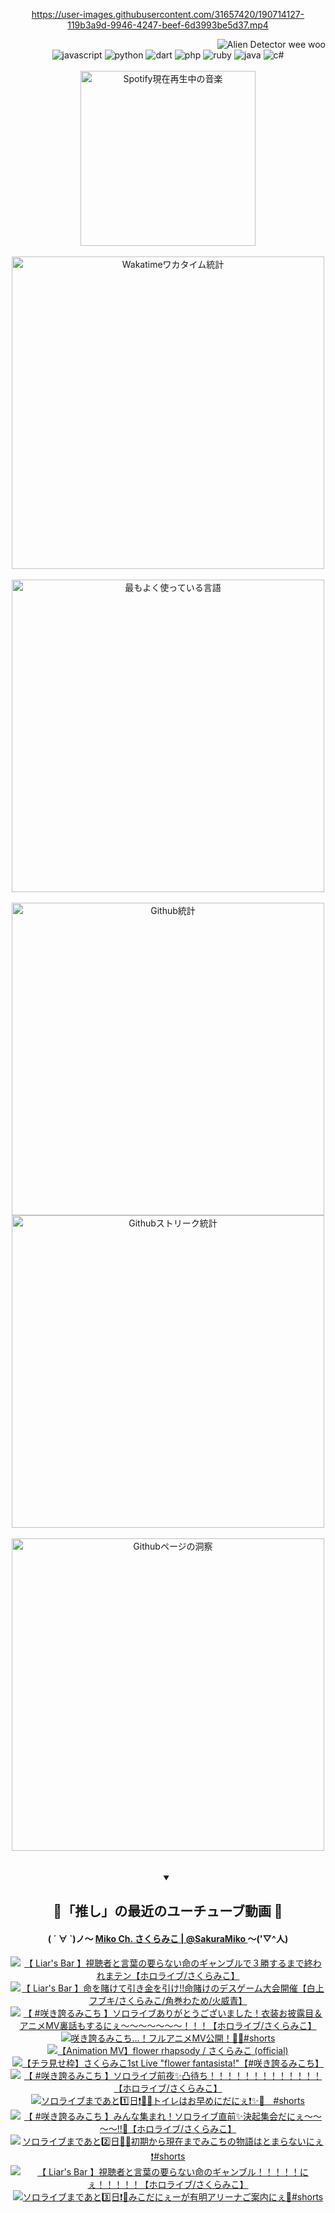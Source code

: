 <!-- START: HERO IMAGE GIF ////////// ////////// ////////// -->
<!-- <img src="@/../assets/img/gaming/ghost-of-tsushima.gif" width="100%"  alt="nellyXinwei's Hero Gif Image"/> -->
<!-- END: HERO IMAGE GIF ////////// ////////// ////////// -->

<div align="center" >  
  
<!-- START:ワンピース 第1015話「ルフィはRED ROCを使う」 -->
<https://user-images.githubusercontent.com/31657420/190714127-119b3a9d-9946-4247-beef-6d3993be5d37.mp4>
<!-- END:ワンピース 第1015話「ルフィはRED ROCを使う」 -->

<!-- START:VISITOR COUNTER -->
<div width="100%" align="right">
<img src="https://komarev.com/ghpvc/?username=nellyXinwei&label=🛸&color=grey&style=for-the-badge&labelcolor=ffffff" alt="Alien Detector wee woo"/>
</div>
<!-- END:VISITOR COUNTER -->

<!-- START: PROGRAMMING LANGUAGES -->
<!-- 色彩 Color Scheme:
#961E3A, #8A0D42, #5A0640, #4F265E, #2B355A, #3E759B, #CC4246,
#BB2649, #AD1052, #700750, #633075, #364270, #4E92C2, #FF5357
Sauce: https://www.webcreatorbox.com/inspiration/pantone-2023
-->

<img src="https://img.shields.io/badge/javascript%20-%23BB2649.svg?&style=for-the-badge&logo=javascript&logoColor=white&labelColor=961E3A" alt="javascript"/>
<img src="https://img.shields.io/badge/python%20-%23AD1052.svg?&style=for-the-badge&logo=python&logoColor=white&labelColor=8A0D42" alt="python" />
<img src="https://img.shields.io/badge/dart%20-%23700750.svg?&style=for-the-badge&logo=dart&logoColor=white&labelColor=5A0640" alt="dart"/>
<img src="https://img.shields.io/badge/php%20-%23633075.svg?&style=for-the-badge&logo=php&logoColor=white&labelColor=4F265E" alt="php"/>
<img src="https://img.shields.io/badge/ruby%20-%23364270.svg?&style=for-the-badge&logo=ruby&logoColor=white&labelColor=2B355A" alt="ruby"/>
<img src="https://img.shields.io/badge/java%20-%234E92C2.svg?&style=for-the-badge&logo=openjdk&logoColor=white&labelColor=3E759B" alt="java"/>
<img src="https://img.shields.io/badge/c%23-%23FF5357.svg?style=for-the-badge&logo=c-sharp&logoColor=white&labelColor=CC4246" alt="c#"/>  
<!-- END: PROGRAMMING LANGUAGES -->

<br>
<br>

<!-- START: MUSIC STATUS -->
  <!-- <a href="https://newojima-gsrs-20220114.vercel.app/api/now-playing?open">
    <img src="https://newojima-gsrs-20220114.vercel.app/api/now-playing" alt="Spotify現在再生中の音楽">
  </a> -->
  <img src="https://newojima-grss-20230114.vercel.app/api/spotify?border_color=transparent" alt="Spotify現在再生中の音楽" width="280px">
<!-- END: MUSIC STATUS -->

<br>
<br>

<!-- START: GITHUB STATUS -->
<!-- 色彩 Color Scheme:  #BB2649, #AD1052, #700750, #633075 -->
<img align="center" src="https://newojima-grs-20230109.vercel.app/api/wakatime?username=njtalba5127&layout=compact&langs_count=10&locale=ja&hide_title=false&title_color=fff&hide_border=true&text_color=fff&bg_color=BB2649,BB2649,633075,633075&hide=other,css,html,bash,xml,git%20config,makefile,properties,yaml,markdown,text,json,jsx" alt="Wakatimeワカタイム統計" width="500px"/>

<br>
<br>

<!-- 色彩 Color Scheme:  #633075, #364270, #4E92C2 -->
  <img align="center" src="https://newojima-grs-20230109.vercel.app/api/top-langs?username=njtalba5127&layout=compact&text_color=fff&icon_color=fff&hide_border=true&&locale=ja&hide_title=false&title_color=fff&include_all_commits=true&card_width=445&langs_count=11&hide=c%23,powershell,shaderlab,hlsl,makefile,jupyter%20notebook,python,html,css,shell,batchfile,less,liquid,hack,scss&bg_color=4F265E,633075,4E92C2" alt="最もよく使っている言語" width="500px"/>

<br>
<br>

<!-- 色彩 Color Scheme:  #4E92C2, #FF5357 -->
  <img align="center" src="https://newojima-grs-20230109.vercel.app/api?username=njtalba5127&rank_icon=github&show_icons=true&&locale=ja&title_color=fff&text_color=fff&icon_color=fff&hide_border=true&hide_title=false&count_private=true&include_all_commits=true&card_width=495&disable_animations=true&bg_color=4E92C2,4E92C2,FF5357" alt="Github統計" width="500px"/>

<br>

<img align="center" src="https://streak-stats.demolab.com?user=njtalba5127&theme=dark&hide_border=true&locale=ja&ring=BB2649&stroke=222222&background=151515&sideLabels=BB2649&currStreakLabel=ffffff&border=BB2649&fire=FF5357&currStreakNum=ffffff&sideNums=FF5357&dates=ffffff" alt="Githubストリーク統計" width="500px"/>

<br>
<br>

  <img align="center" width="500px" src="@/../assets/img/page-insights.svg" alt="Githubページの洞察"/>
  
</div>
<!-- END: GITHUB STATUS -->

<br>
<br>

<div align="center">
<details open>
  <summary>

  </summary>

  <h2 align="center">🌸「推し」の最近のユーチューブ動画 🌸</h2>
  <h4>
  ( ´ ∀ `)ノ～ 
  <a href="https://www.youtube.com/@SakuraMiko">Miko Ch. さくらみこ | @SakuraMiko
  </a>
   ～('▽^人)
  </h4>

  <!-- BEGIN YOUTUBE-CARDS -->
<a href="https://www.youtube.com/watch?v=i6okqJ2-pWk"><img src="https://ytcards.demolab.com/?id=i6okqJ2-pWk&title=%E3%80%90+Liar%27s+Bar+%E3%80%91%E8%A6%96%E8%81%B4%E8%80%85%E3%81%A8%E8%A8%80%E8%91%89%E3%81%AE%E8%A6%81%E3%82%89%E3%81%AA%E3%81%84%E5%91%BD%E3%81%AE%E3%82%AE%E3%83%A3%E3%83%B3%E3%83%96%E3%83%AB%E3%81%A7%EF%BC%93%E5%8B%9D%E3%81%99%E3%82%8B%E3%81%BE%E3%81%A7%E7%B5%82%E3%82%8F%E3%82%8C%E3%81%BE%E3%83%86%E3%83%B3%E3%80%90%E3%83%9B%E3%83%AD%E3%83%A9%E3%82%A4%E3%83%96%2F%E3%81%95%E3%81%8F%E3%82%89%E3%81%BF%E3%81%93%E3%80%91&lang=ja&timestamp=1730370606&background_color=%230d1117&title_color=%23ffffff&stats_color=%23dedede&max_title_lines=1&width=187&border_radius=5&duration=0" alt="【 Liar's Bar 】視聴者と言葉の要らない命のギャンブルで３勝するまで終われまテン【ホロライブ/さくらみこ】" title="【 Liar's Bar 】視聴者と言葉の要らない命のギャンブルで３勝するまで終われまテン【ホロライブ/さくらみこ】"></a>
<a href="https://www.youtube.com/watch?v=-cO1_83cETo"><img src="https://ytcards.demolab.com/?id=-cO1_83cETo&title=%E3%80%90+Liar%27s+Bar+%E3%80%91%E5%91%BD%E3%82%92%E8%B3%AD%E3%81%91%E3%81%A6%E5%BC%95%E3%81%8D%E9%87%91%E3%82%92%E5%BC%95%E3%81%91%E2%80%BC%E5%91%BD%E8%B3%AD%E3%81%91%E3%81%AE%E3%83%87%E3%82%B9%E3%82%B2%E3%83%BC%E3%83%A0%E5%A4%A7%E4%BC%9A%E9%96%8B%E5%82%AC%E3%80%90%E7%99%BD%E4%B8%8A%E3%83%95%E3%83%96%E3%82%AD%2F%E3%81%95%E3%81%8F%E3%82%89%E3%81%BF%E3%81%93%2F%E8%A7%92%E5%B7%BB%E3%82%8F%E3%81%9F%E3%82%81%2F%E7%81%AB%E5%A8%81%E9%9D%92%E3%80%91&lang=ja&timestamp=1730294306&background_color=%230d1117&title_color=%23ffffff&stats_color=%23dedede&max_title_lines=1&width=187&border_radius=5&duration=4189" alt="【 Liar's Bar 】命を賭けて引き金を引け‼命賭けのデスゲーム大会開催【白上フブキ/さくらみこ/角巻わため/火威青】" title="【 Liar's Bar 】命を賭けて引き金を引け‼命賭けのデスゲーム大会開催【白上フブキ/さくらみこ/角巻わため/火威青】"></a>
<a href="https://www.youtube.com/watch?v=96MMOXYNWJ4"><img src="https://ytcards.demolab.com/?id=96MMOXYNWJ4&title=%E3%80%90+%23%E5%92%B2%E3%81%8D%E8%AA%87%E3%82%8B%E3%81%BF%E3%81%93%E3%81%A1+%E3%80%91%E3%82%BD%E3%83%AD%E3%83%A9%E3%82%A4%E3%83%96%E3%81%82%E3%82%8A%E3%81%8C%E3%81%A8%E3%81%86%E3%81%94%E3%81%96%E3%81%84%E3%81%BE%E3%81%97%E3%81%9F%EF%BC%81%E8%A1%A3%E8%A3%85%E3%81%8A%E6%8A%AB%E9%9C%B2%E7%9B%AE%EF%BC%86%E3%82%A2%E3%83%8B%E3%83%A1MV%E8%A3%8F%E8%A9%B1%E3%82%82%E3%81%99%E3%82%8B%E3%81%AB%E3%81%87%EF%BD%9E%EF%BD%9E%EF%BD%9E%EF%BD%9E%EF%BD%9E%EF%BD%9E%EF%BD%9E%EF%BC%81%EF%BC%81%EF%BC%81%E3%80%90%E3%83%9B%E3%83%AD%E3%83%A9%E3%82%A4%E3%83%96%2F%E3%81%95%E3%81%8F%E3%82%89%E3%81%BF%E3%81%93%E3%80%91&lang=ja&timestamp=1730052930&background_color=%230d1117&title_color=%23ffffff&stats_color=%23dedede&max_title_lines=1&width=187&border_radius=5&duration=17731" alt="【 #咲き誇るみこち 】ソロライブありがとうございました！衣装お披露目＆アニメMV裏話もするにぇ～～～～～～～！！！【ホロライブ/さくらみこ】" title="【 #咲き誇るみこち 】ソロライブありがとうございました！衣装お披露目＆アニメMV裏話もするにぇ～～～～～～～！！！【ホロライブ/さくらみこ】"></a>
<a href="https://www.youtube.com/watch?v=bqTEw2ZyvSM"><img src="https://ytcards.demolab.com/?id=bqTEw2ZyvSM&title=%E5%92%B2%E3%81%8D%E8%AA%87%E3%82%8B%E3%81%BF%E3%81%93%E3%81%A1%E2%80%A6%EF%BC%81%E3%83%95%E3%83%AB%E3%82%A2%E3%83%8B%E3%83%A1MV%E5%85%AC%E9%96%8B%EF%BC%81%F0%9F%8C%B8%F0%9F%92%90%23shorts&lang=ja&timestamp=1730030447&background_color=%230d1117&title_color=%23ffffff&stats_color=%23dedede&max_title_lines=1&width=187&border_radius=5&duration=42" alt="咲き誇るみこち…！フルアニメMV公開！🌸💐#shorts" title="咲き誇るみこち…！フルアニメMV公開！🌸💐#shorts"></a>
<a href="https://www.youtube.com/watch?v=BerwUFzdj4U"><img src="https://ytcards.demolab.com/?id=BerwUFzdj4U&title=%E3%80%90Animation+MV%E3%80%91flower+rhapsody+%2F+%E3%81%95%E3%81%8F%E3%82%89%E3%81%BF%E3%81%93+%28official%29&lang=ja&timestamp=1729947608&background_color=%230d1117&title_color=%23ffffff&stats_color=%23dedede&max_title_lines=1&width=187&border_radius=5&duration=265" alt="【Animation MV】flower rhapsody / さくらみこ (official)" title="【Animation MV】flower rhapsody / さくらみこ (official)"></a>
<a href="https://www.youtube.com/watch?v=mVmWmkHltak"><img src="https://ytcards.demolab.com/?id=mVmWmkHltak&title=%E3%80%90%E3%83%81%E3%83%A9%E8%A6%8B%E3%81%9B%E6%9E%A0%E3%80%91%E3%81%95%E3%81%8F%E3%82%89%E3%81%BF%E3%81%931st+Live+%22flower+fantasista%21%22%E3%80%90%23%E5%92%B2%E3%81%8D%E8%AA%87%E3%82%8B%E3%81%BF%E3%81%93%E3%81%A1%E3%80%91&lang=ja&timestamp=1729934809&background_color=%230d1117&title_color=%23ffffff&stats_color=%23dedede&max_title_lines=1&width=187&border_radius=5&duration=3135" alt="【チラ見せ枠】さくらみこ1st Live &quot;flower fantasista!&quot;【#咲き誇るみこち】" title="【チラ見せ枠】さくらみこ1st Live &quot;flower fantasista!&quot;【#咲き誇るみこち】"></a>
<a href="https://www.youtube.com/watch?v=2mIJEmNRh0I"><img src="https://ytcards.demolab.com/?id=2mIJEmNRh0I&title=%E3%80%90+%23%E5%92%B2%E3%81%8D%E8%AA%87%E3%82%8B%E3%81%BF%E3%81%93%E3%81%A1+%E3%80%91%E3%82%BD%E3%83%AD%E3%83%A9%E3%82%A4%E3%83%96%E5%89%8D%E5%A4%9C%E2%9C%A8%E5%87%B8%E5%BE%85%E3%81%A1%EF%BC%81%EF%BC%81%EF%BC%81%EF%BC%81%EF%BC%81%EF%BC%81%EF%BC%81%EF%BC%81%EF%BC%81%EF%BC%81%EF%BC%81%EF%BC%81%EF%BC%81%E3%80%90%E3%83%9B%E3%83%AD%E3%83%A9%E3%82%A4%E3%83%96%2F%E3%81%95%E3%81%8F%E3%82%89%E3%81%BF%E3%81%93%E3%80%91&lang=ja&timestamp=1729868079&background_color=%230d1117&title_color=%23ffffff&stats_color=%23dedede&max_title_lines=1&width=187&border_radius=5&duration=6330" alt="【 #咲き誇るみこち 】ソロライブ前夜✨凸待ち！！！！！！！！！！！！！【ホロライブ/さくらみこ】" title="【 #咲き誇るみこち 】ソロライブ前夜✨凸待ち！！！！！！！！！！！！！【ホロライブ/さくらみこ】"></a>
<a href="https://www.youtube.com/watch?v=ZeyKk2YCPtA"><img src="https://ytcards.demolab.com/?id=ZeyKk2YCPtA&title=%E3%82%BD%E3%83%AD%E3%83%A9%E3%82%A4%E3%83%96%E3%81%BE%E3%81%A7%E3%81%82%E3%81%A81%EF%B8%8F%E2%83%A3%E6%97%A5%E2%9D%97%EF%B8%8F%F0%9F%8E%89%F0%9F%8C%B8%E3%83%88%E3%82%A4%E3%83%AC%E3%81%AF%E3%81%8A%E6%97%A9%E3%82%81%E3%81%AB%E3%81%A0%E3%81%AB%E3%81%87%E2%9D%97%EF%B8%8F%E2%9C%A8%F0%9F%98%A4%E3%80%80%23shorts&lang=ja&timestamp=1729848615&background_color=%230d1117&title_color=%23ffffff&stats_color=%23dedede&max_title_lines=1&width=187&border_radius=5&duration=19" alt="ソロライブまであと1️⃣日❗️🎉🌸トイレはお早めにだにぇ❗️✨😤　#shorts" title="ソロライブまであと1️⃣日❗️🎉🌸トイレはお早めにだにぇ❗️✨😤　#shorts"></a>
<a href="https://www.youtube.com/watch?v=buXylsiKe0M"><img src="https://ytcards.demolab.com/?id=buXylsiKe0M&title=%E3%80%90+%23%E5%92%B2%E3%81%8D%E8%AA%87%E3%82%8B%E3%81%BF%E3%81%93%E3%81%A1+%E3%80%91%E3%81%BF%E3%82%93%E3%81%AA%E9%9B%86%E3%81%BE%E3%82%8C%EF%BC%81%E3%82%BD%E3%83%AD%E3%83%A9%E3%82%A4%E3%83%96%E7%9B%B4%E5%89%8D%E2%9C%A8%E6%B1%BA%E8%B5%B7%E9%9B%86%E4%BC%9A%E3%81%A0%E3%81%AB%E3%81%87%EF%BD%9E%EF%BD%9E%EF%BD%9E%EF%BD%9E%E2%80%BC%F0%9F%8C%B8%E3%80%90%E3%83%9B%E3%83%AD%E3%83%A9%E3%82%A4%E3%83%96%2F%E3%81%95%E3%81%8F%E3%82%89%E3%81%BF%E3%81%93%E3%80%91&lang=ja&timestamp=1729784835&background_color=%230d1117&title_color=%23ffffff&stats_color=%23dedede&max_title_lines=1&width=187&border_radius=5&duration=9353" alt="【 #咲き誇るみこち 】みんな集まれ！ソロライブ直前✨決起集会だにぇ～～～～‼🌸【ホロライブ/さくらみこ】" title="【 #咲き誇るみこち 】みんな集まれ！ソロライブ直前✨決起集会だにぇ～～～～‼🌸【ホロライブ/さくらみこ】"></a>
<a href="https://www.youtube.com/watch?v=grWwNUviyPA"><img src="https://ytcards.demolab.com/?id=grWwNUviyPA&title=%E3%82%BD%E3%83%AD%E3%83%A9%E3%82%A4%E3%83%96%E3%81%BE%E3%81%A7%E3%81%82%E3%81%A82%EF%B8%8F%E2%83%A3%E6%97%A5%F0%9F%8C%B8%F0%9F%8E%89%E5%88%9D%E6%9C%9F%E3%81%8B%E3%82%89%E7%8F%BE%E5%9C%A8%E3%81%BE%E3%81%A7%E3%81%BF%E3%81%93%E3%81%A1%E3%81%AE%E7%89%A9%E8%AA%9E%E3%81%AF%E3%81%A8%E3%81%BE%E3%82%89%E3%81%AA%E3%81%84%E3%81%AB%E3%81%87%E2%9D%97%EF%B8%8F%23shorts&lang=ja&timestamp=1729760443&background_color=%230d1117&title_color=%23ffffff&stats_color=%23dedede&max_title_lines=1&width=187&border_radius=5&duration=57" alt="ソロライブまであと2️⃣日🌸🎉初期から現在までみこちの物語はとまらないにぇ❗️#shorts" title="ソロライブまであと2️⃣日🌸🎉初期から現在までみこちの物語はとまらないにぇ❗️#shorts"></a>
<a href="https://www.youtube.com/watch?v=6-9AHqQoQcA"><img src="https://ytcards.demolab.com/?id=6-9AHqQoQcA&title=%E3%80%90++Liar%27s+Bar+%E3%80%91%E8%A6%96%E8%81%B4%E8%80%85%E3%81%A8%E8%A8%80%E8%91%89%E3%81%AE%E8%A6%81%E3%82%89%E3%81%AA%E3%81%84%E5%91%BD%E3%81%AE%E3%82%AE%E3%83%A3%E3%83%B3%E3%83%96%E3%83%AB%EF%BC%81%EF%BC%81%EF%BC%81%EF%BC%81%EF%BC%81%E3%81%AB%E3%81%87%EF%BC%81%EF%BC%81%EF%BC%81%EF%BC%81%EF%BC%81%E3%80%90%E3%83%9B%E3%83%AD%E3%83%A9%E3%82%A4%E3%83%96%2F%E3%81%95%E3%81%8F%E3%82%89%E3%81%BF%E3%81%93%E3%80%91&lang=ja&timestamp=1729689943&background_color=%230d1117&title_color=%23ffffff&stats_color=%23dedede&max_title_lines=1&width=187&border_radius=5&duration=8147" alt="【  Liar's Bar 】視聴者と言葉の要らない命のギャンブル！！！！！にぇ！！！！！【ホロライブ/さくらみこ】" title="【  Liar's Bar 】視聴者と言葉の要らない命のギャンブル！！！！！にぇ！！！！！【ホロライブ/さくらみこ】"></a>
<a href="https://www.youtube.com/watch?v=y2tiQUPwtXw"><img src="https://ytcards.demolab.com/?id=y2tiQUPwtXw&title=%E3%82%BD%E3%83%AD%E3%83%A9%E3%82%A4%E3%83%96%E3%81%BE%E3%81%A7%E3%81%82%E3%81%A83%EF%B8%8F%E2%83%A3%E6%97%A5%E2%9D%97%EF%B8%8F%F0%9F%8E%89%E3%81%BF%E3%81%93%E3%81%A0%E3%81%AB%E3%81%87%E3%83%BC%E3%81%8C%E6%9C%89%E6%98%8E%E3%82%A2%E3%83%AA%E3%83%BC%E3%83%8A%E3%81%94%E6%A1%88%E5%86%85%E3%81%AB%E3%81%87%F0%9F%8C%B8%23shorts&lang=ja&timestamp=1729675831&background_color=%230d1117&title_color=%23ffffff&stats_color=%23dedede&max_title_lines=1&width=187&border_radius=5&duration=30" alt="ソロライブまであと3️⃣日❗️🎉みこだにぇーが有明アリーナご案内にぇ🌸#shorts" title="ソロライブまであと3️⃣日❗️🎉みこだにぇーが有明アリーナご案内にぇ🌸#shorts"></a>
<!-- END YOUTUBE-CARDS -->

</div>
  
</details>
